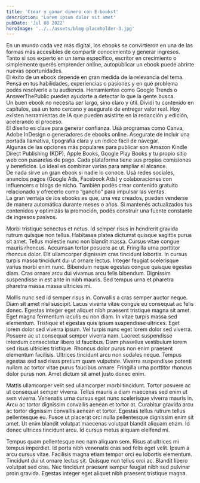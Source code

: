 ```yaml
---
title: 'Crear y ganar dinero con E-bookst'
description: 'Lorem ipsum dolor sit amet'
pubDate: 'Jul 08 2022'
heroImage: '../../assets/blog-placeholder-3.jpg'
---
```


En un mundo cada vez más digital, los ebooks se convirtieron en una de las formas más accesibles de compartir conocimiento y generar ingresos. Tanto si sos experto en un tema específico, escritor en crecimiento o simplemente querés emprender online, autopublicar un ebook puede abrirte nuevas oportunidades.  
El éxito de un ebook depende en gran medida de la relevancia del tema. Pensá en tus habilidades, experiencias o pasiones y en qué problema podés resolverle a tu audiencia. Herramientas como Google Trends o AnswerThePublic pueden ayudarte a detectar lo que la gente busca.  
Un buen ebook no necesita ser largo, sino claro y útil. Dividí tu contenido en capítulos, usá un tono cercano y asegurate de entregar valor real. Hoy existen herramientas de IA que pueden asistirte en la redacción y edición, acelerando el proceso.  
El diseño es clave para generar confianza. Usá programas como Canva, Adobe InDesign o generadores de ebooks online. Asegurate de incluir una portada llamativa, tipografía clara y un índice fácil de navegar.  
Algunas de las opciones más populares para publicar son Amazon Kindle Direct Publishing (KDP), Apple Books, Google Play Books y tu propio sitio web con pasarelas de pago. Cada plataforma tiene sus propias comisiones y beneficios. Lo ideal es combinar varias para ampliar el alcance.  
De nada sirve un gran ebook si nadie lo conoce. Usá redes sociales, anuncios pagos (Google Ads, Facebook Ads) y colaboraciones con influencers o blogs de nicho. También podés crear contenido gratuito relacionado y ofrecerlo como “gancho” para impulsar las ventas.  
La gran ventaja de los ebooks es que, una vez creados, pueden venderse de manera automática durante meses o años. Si mantenés actualizados tus contenidos y optimizás la promoción, podés construir una fuente constante de ingresos pasivos.  

Morbi tristique senectus et netus. Id semper risus in hendrerit gravida rutrum quisque non tellus. Habitasse platea dictumst quisque sagittis purus sit amet. Tellus molestie nunc non blandit massa. Cursus vitae congue mauris rhoncus. Accumsan tortor posuere ac ut. Fringilla urna porttitor rhoncus dolor. Elit ullamcorper dignissim cras tincidunt lobortis. In cursus turpis massa tincidunt dui ut ornare lectus. Integer feugiat scelerisque varius morbi enim nunc. Bibendum neque egestas congue quisque egestas diam. Cras ornare arcu dui vivamus arcu felis bibendum. Dignissim suspendisse in est ante in nibh mauris. Sed tempus urna et pharetra pharetra massa massa ultricies mi.

Mollis nunc sed id semper risus in. Convallis a cras semper auctor neque. Diam sit amet nisl suscipit. Lacus viverra vitae congue eu consequat ac felis donec. Egestas integer eget aliquet nibh praesent tristique magna sit amet. Eget magna fermentum iaculis eu non diam. In vitae turpis massa sed elementum. Tristique et egestas quis ipsum suspendisse ultrices. Eget lorem dolor sed viverra ipsum. Vel turpis nunc eget lorem dolor sed viverra. Posuere ac ut consequat semper viverra nam. Laoreet suspendisse interdum consectetur libero id faucibus. Diam phasellus vestibulum lorem sed risus ultricies tristique. Rhoncus dolor purus non enim praesent elementum facilisis. Ultrices tincidunt arcu non sodales neque. Tempus egestas sed sed risus pretium quam vulputate. Viverra suspendisse potenti nullam ac tortor vitae purus faucibus ornare. Fringilla urna porttitor rhoncus dolor purus non. Amet dictum sit amet justo donec enim.

Mattis ullamcorper velit sed ullamcorper morbi tincidunt. Tortor posuere ac ut consequat semper viverra. Tellus mauris a diam maecenas sed enim ut sem viverra. Venenatis urna cursus eget nunc scelerisque viverra mauris in. Arcu ac tortor dignissim convallis aenean et tortor at. Curabitur gravida arcu ac tortor dignissim convallis aenean et tortor. Egestas tellus rutrum tellus pellentesque eu. Fusce ut placerat orci nulla pellentesque dignissim enim sit amet. Ut enim blandit volutpat maecenas volutpat blandit aliquam etiam. Id donec ultrices tincidunt arcu. Id cursus metus aliquam eleifend mi.

Tempus quam pellentesque nec nam aliquam sem. Risus at ultrices mi tempus imperdiet. Id porta nibh venenatis cras sed felis eget velit. Ipsum a arcu cursus vitae. Facilisis magna etiam tempor orci eu lobortis elementum. Tincidunt dui ut ornare lectus sit. Quisque non tellus orci ac. Blandit libero volutpat sed cras. Nec tincidunt praesent semper feugiat nibh sed pulvinar proin gravida. Egestas integer eget aliquet nibh praesent tristique magna.
